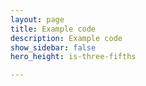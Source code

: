 ```yaml
---
layout: page
title: Example code
description: Example code
show_sidebar: false
hero_height: is-three-fifths

---
```


